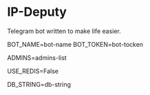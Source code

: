 # IP-Deputy
Telegram bot written to make life easier.

BOT_NAME=bot-name
BOT_TOKEN=bot-tocken

ADMINS=admins-list

USE_REDIS=False

DB_STRING=db-string